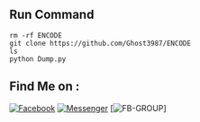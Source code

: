 ## Run Command 
```
rm -rf ENCODE
git clone https://github.com/Ghost3987/ENCODE
ls
python Dump.py
```

## Find Me on :
[![Facebook](https://img.shields.io/badge/Facebook-green?style=for-the-badge&logo=facebook)](https://fb.com/DBZ280)
[![Messenger](https://img.shields.io/badge/Chat-Messenger-blue?style=for-the-badge&logo=messenger)](https://m.me/DBZ280)
[![FB-GROUP](https://img.shields.io/badge/Github-FB-KINGgreen?style=for-the-badge&logo=github)]
